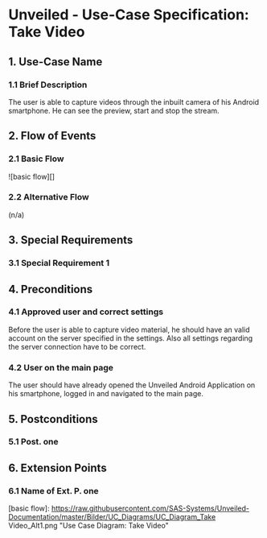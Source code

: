 # Unveiled - Use-Case Specification: Take Video

## 1. Use-Case Name
### 1.1 Brief Description
The user is able to capture videos through the inbuilt camera of his Android smartphone. He can see the preview, start and stop the stream.


## 2. Flow of Events

### 2.1 Basic Flow
![basic flow][]

### 2.2 Alternative Flow
(n/a)


## 3. Special Requirements

### 3.1 Special Requirement 1


## 4. Preconditions

### 4.1 Approved user and correct settings
Before the user is able to capture video material, he should have an valid account on the server specified in the settings. Also all settings regarding the server connection have to be correct.

### 4.2 User on the main page
The user should have already opened the Unveiled Android Application on his smartphone, logged in and navigated to the main page.


## 5. Postconditions

### 5.1 Post. one


## 6. Extension Points

### 6.1 Name of Ext. P. one


<!-- Link definitions: -->
[basic flow]: https://raw.githubusercontent.com/SAS-Systems/Unveiled-Documentation/master/Bilder/UC_Diagrams/UC_Diagram_Take Video_Alt1.png "Use Case Diagram: Take Video"